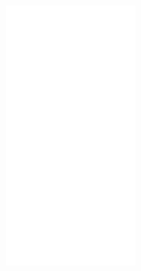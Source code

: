 ![alt text](images.choro_map.html "Choropleth Map of Car Accidents by State")
![alt text](images.choro_rates.html "Choropleth Map of Car Accidents per Car by State")
![alt text](images.heat_sc.html "Heat Map of Car Accidents in South Carolina")
![alt text](images.image.png.html "Car Accident Rates by State (Top 4)")
